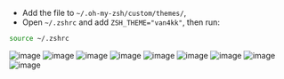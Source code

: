 - Add the file to `~/.oh-my-zsh/custom/themes/`,
- Open `~/.zshrc` and add `ZSH_THEME="van4kk"`, then run:
```sh
source ~/.zshrc
```

![image](https://github.com/user-attachments/assets/8feeff37-f2cb-475b-ab79-6eef7afd768d)
![image](https://github.com/user-attachments/assets/695c8d1b-3e85-4f95-805b-a0f1470bda27)
![image](https://github.com/user-attachments/assets/57dac01d-edf8-498c-aa75-e14a013f1e17)
![image](https://github.com/user-attachments/assets/3e13a7a1-b5f5-4ee6-bcf3-320941f85b82)
![image](https://github.com/user-attachments/assets/ecd2feb9-40a5-4876-9d15-79d1792f3f43)
![image](https://github.com/user-attachments/assets/012647bc-2340-46d7-9635-8b457169495a)
![image](https://github.com/user-attachments/assets/5840e63c-0507-4ecd-9eaa-5425cb1f1b70)
![image](https://github.com/user-attachments/assets/512f2e95-1f29-40f0-93d3-3d73c8c2fb1f)
![image](https://github.com/user-attachments/assets/c9cacdf3-f833-411e-88da-03f27cb30426)

